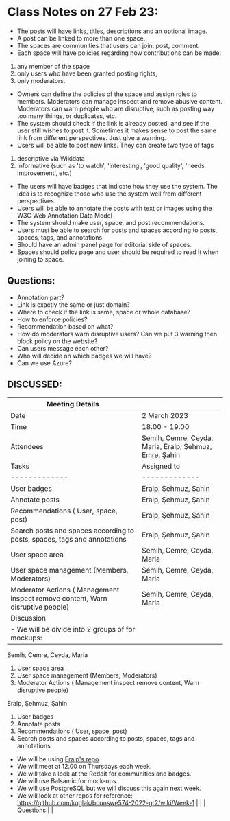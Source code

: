 # Class Notes on 27 Feb 23:

- The posts will have links, titles, descriptions and an optional image.
- A post can be linked to more than one space.
- The spaces are communities that users can join, post, comment.
- Each space will have policies regarding how contributions can be made:
1. any member of the space
2. only users who have been granted posting rights,
3. only moderators.
- Owners can define the policies of the space and assign roles to members. Moderators can manage inspect and remove abusive content. Moderators can warn people who are disruptive, such as posting way too many things, or duplicates, etc.
- The system should check if the link is already posted, and see if the user still wishes to post it. Sometimes it makes sense to post the same link from different perspectives. Just give a warning.
- Users will be able to post new links. They can create two type of tags
1. descriptive via Wikidata
2. Informative (such as 'to watch', 'interesting', 'good quality', 'needs improvement', etc.)
- The users will have badges that indicate how they use the system. The idea is to recognize those
who use the system well from different perspectives.
- Users will be able to annotate the posts with text or images using the W3C Web Annotation Data
Model
- The system should make user, space, and post recommendations.
- Users must be able to search for posts and spaces according to posts, spaces, tags, and
annotations.
- Should have an admin panel page for editorial side of spaces.
- Spaces should policy page and user should be required to read it when joining to space.


## Questions:
- Annotation part?
- Link is exactly the same or just domain?
- Where to check if the link is same, space or whole database?
- How to enforce policies?
- Recommendation based on what?
- How do moderators warn disruptive users? Can we put 3 warning then block policy on the website?
- Can users message each other?
- Who will decide on which badges we will have?
- Can we use Azure?



## DISCUSSED:

| Meeting Details |   |
| ------------- | ------------- |
| Date  | 2 March 2023  |
| Time  | 18.00 - 19.00  |
| Attendees  | Semih, Cemre, Ceyda, Maria, Eralp, Şehmuz, Emre, Şahin  |
| Tasks  | Assigned to  |
| ------------- | ------------- |
| User badges  | Eralp, Şehmuz, Şahin  |
| Annotate posts  | Eralp, Şehmuz, Şahin |
| Recommendations ( User, space, post)  | Eralp, Şehmuz, Şahin  |
| Search posts and spaces according to posts, spaces, tags and annotations  | Eralp, Şehmuz, Şahin  |
|  User space area  | Semih, Cemre, Ceyda, Maria |
| User space management (Members, Moderators)  | Semih, Cemre, Ceyda, Maria|
| Moderator Actions ( Management inspect remove content, Warn disruptive people)  | Semih, Cemre, Ceyda, Maria  |
| Discussion  |      |
| - We will be divide into 2 groups of for mockups:
Semih, Cemre, Ceyda, Maria
1. User space area
2. User space management (Members, Moderators)
3. Moderator Actions ( Management inspect remove content, Warn disruptive people)

Eralp, Şehmuz, Şahin
1. User badges
2. Annotate posts
3. Recommendations ( User, space, post)
4. Search posts and spaces according to posts, spaces, tags and annotations

- We will be using [Eralp's repo](https://github.com/eralp85/SWE-573.01).
- We will meet at 12.00 on Thursdays each week.
- We will take a look at the Reddit for communities and badges.
- We will use Balsamic for mock-ups.
- We will use PostgreSQL but we will discuss this again next week.
- We will look at other repos for reference: https://github.com/koglak/bounswe574-2022-gr2/wiki/Week-1   |    |
| Questions  |     |
